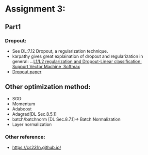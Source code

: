 # Assignment 3:

## Part1

###


### Dropout:
* See DL:7.12 Dropout, a regularization technique.
* karpathy gives great explaination of dropout and regularization in general:
...[L1/L2 regularization and Dropout-Linear classification: Support Vector Machine, Softmax](https://cs231n.github.io/neural-networks-2/#reg)
* [Dropout paper](http://www.cs.toronto.edu/~rsalakhu/papers/srivastava14a.pdf)

## Other optimization method:
* SGD
* Momentum
* Adaboost
* Adagrad[DL Sec.8.5.1]
* batch/batchnorm [DL Sec.8.7.1]-> Batch Normalization
* Layer normalization

### Other reference:
* https://cs231n.github.io/